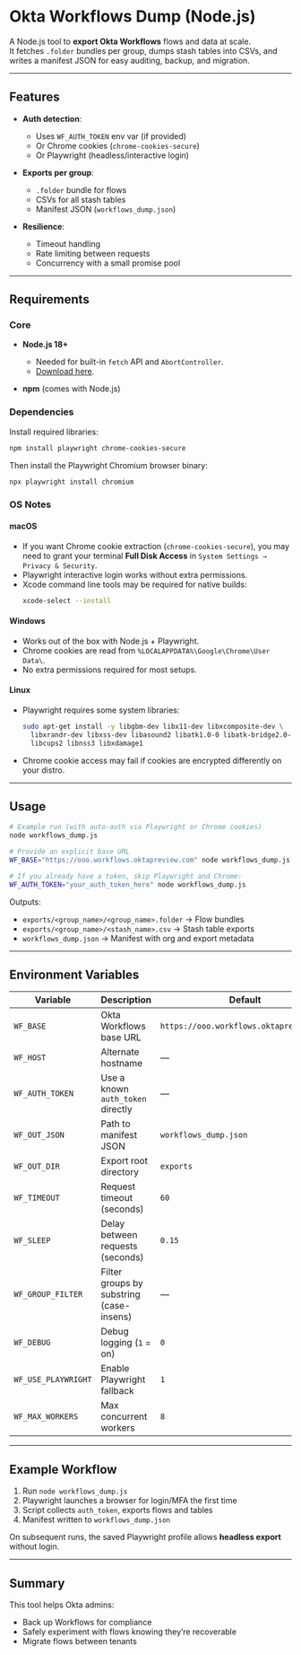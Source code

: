 # Okta Workflows Dump (Node.js)

A Node.js tool to **export Okta Workflows** flows and data at scale.  
It fetches `.folder` bundles per group, dumps stash tables into CSVs, and writes a manifest JSON for easy auditing, backup, and migration.

---

## Features

- **Auth detection**:
  - Uses `WF_AUTH_TOKEN` env var (if provided)
  - Or Chrome cookies (`chrome-cookies-secure`)
  - Or Playwright (headless/interactive login)

- **Exports per group**:
  - `.folder` bundle for flows
  - CSVs for all stash tables
  - Manifest JSON (`workflows_dump.json`)

- **Resilience**:
  - Timeout handling
  - Rate limiting between requests
  - Concurrency with a small promise pool

---

## Requirements

### Core
- **Node.js 18+**
  - Needed for built-in `fetch` API and `AbortController`.
  - [Download here](https://nodejs.org/).

- **npm** (comes with Node.js)

### Dependencies
Install required libraries:
```bash
npm install playwright chrome-cookies-secure
```

Then install the Playwright Chromium browser binary:
```bash
npx playwright install chromium
```

### OS Notes

#### macOS
- If you want Chrome cookie extraction (`chrome-cookies-secure`), you may need to grant your terminal **Full Disk Access** in `System Settings → Privacy & Security`.
- Playwright interactive login works without extra permissions.
- Xcode command line tools may be required for native builds:
  ```bash
  xcode-select --install
  ```

#### Windows
- Works out of the box with Node.js + Playwright.
- Chrome cookies are read from `%LOCALAPPDATA%\Google\Chrome\User Data\`.
- No extra permissions required for most setups.

#### Linux
- Playwright requires some system libraries:
  ```bash
  sudo apt-get install -y libgbm-dev libx11-dev libxcomposite-dev \
    libxrandr-dev libxss-dev libasound2 libatk1.0-0 libatk-bridge2.0-0 \
    libcups2 libnss3 libxdamage1
  ```
- Chrome cookie access may fail if cookies are encrypted differently on your distro.

---

## Usage

```bash
# Example run (with auto-auth via Playwright or Chrome cookies)
node workflows_dump.js

# Provide an explicit base URL
WF_BASE="https://ooo.workflows.oktapreview.com" node workflows_dump.js

# If you already have a token, skip Playwright and Chrome:
WF_AUTH_TOKEN="your_auth_token_here" node workflows_dump.js
```

Outputs:
- `exports/<group_name>/<group_name>.folder` → Flow bundles
- `exports/<group_name>/<stash_name>.csv` → Stash table exports
- `workflows_dump.json` → Manifest with org and export metadata

---

## Environment Variables

| Variable            | Description                              | Default |
|---------------------|------------------------------------------|---------|
| `WF_BASE`           | Okta Workflows base URL                  | `https://ooo.workflows.oktapreview.com` |
| `WF_HOST`           | Alternate hostname                       | —       |
| `WF_AUTH_TOKEN`     | Use a known `auth_token` directly        | —       |
| `WF_OUT_JSON`       | Path to manifest JSON                    | `workflows_dump.json` |
| `WF_OUT_DIR`        | Export root directory                    | `exports` |
| `WF_TIMEOUT`        | Request timeout (seconds)                | `60`    |
| `WF_SLEEP`          | Delay between requests (seconds)         | `0.15`  |
| `WF_GROUP_FILTER`   | Filter groups by substring (case-insens) | —       |
| `WF_DEBUG`          | Debug logging (`1` = on)                 | `0`     |
| `WF_USE_PLAYWRIGHT` | Enable Playwright fallback               | `1`     |
| `WF_MAX_WORKERS`    | Max concurrent workers                   | `8`     |

---

## Example Workflow

1. Run `node workflows_dump.js`  
2. Playwright launches a browser for login/MFA the first time  
3. Script collects `auth_token`, exports flows and tables  
4. Manifest written to `workflows_dump.json`

On subsequent runs, the saved Playwright profile allows **headless export** without login.

---

## Summary

This tool helps Okta admins:
- Back up Workflows for compliance
- Safely experiment with flows knowing they’re recoverable
- Migrate flows between tenants
